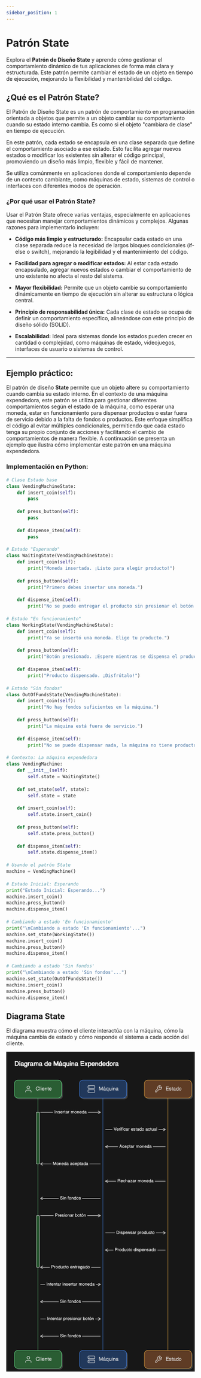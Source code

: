 ```yaml
---
sidebar_position: 1
---
```


# Patrón State

Explora el **Patrón de Diseño State** y aprende cómo gestionar el comportamiento dinámico de tus aplicaciones de forma más clara y estructurada. Este patrón permite cambiar el estado de un objeto en tiempo de ejecución, mejorando la flexibilidad y mantenibilidad del código.

## ¿Qué es el Patrón State?

El Patrón de Diseño State es un patrón de comportamiento en programación orientada a objetos que permite a un objeto cambiar su comportamiento cuando su estado interno cambia. Es como si el objeto "cambiara de clase" en tiempo de ejecución.

En este patrón, cada estado se encapsula en una clase separada que define el comportamiento asociado a ese estado. Esto facilita agregar nuevos estados o modificar los existentes sin alterar el código principal, promoviendo un diseño más limpio, flexible y fácil de mantener.

Se utiliza comúnmente en aplicaciones donde el comportamiento depende de un contexto cambiante, como máquinas de estado, sistemas de control o interfaces con diferentes modos de operación.

### ¿Por qué usar el Patrón State?
Usar el Patrón State ofrece varias ventajas, especialmente en aplicaciones que necesitan manejar comportamientos dinámicos y complejos. Algunas razones para implementarlo incluyen:

- **Código más limpio y estructurado:**
    Encapsular cada estado en una clase separada reduce la necesidad de largos bloques condicionales (if-else o switch), mejorando la legibilidad y el mantenimiento del código.

- **Facilidad para agregar o modificar estados:**
    Al estar cada estado encapsulado, agregar nuevos estados o cambiar el comportamiento de uno existente no afecta el resto del sistema.

- **Mayor flexibilidad:**
    Permite que un objeto cambie su comportamiento dinámicamente en tiempo de ejecución sin alterar su estructura o lógica central.

- **Principio de responsabilidad única:**
    Cada clase de estado se ocupa de definir un comportamiento específico, alineándose con este principio de diseño sólido (SOLID).

- **Escalabilidad:**
    Ideal para sistemas donde los estados pueden crecer en cantidad o complejidad, como máquinas de estado, videojuegos, interfaces de usuario o sistemas de control.
---
## Ejemplo práctico:

El patrón de diseño **State** permite que un objeto altere su comportamiento cuando cambia su estado interno. En el contexto de una máquina expendedora, este patrón se utiliza para gestionar diferentes comportamientos según el estado de la máquina, como esperar una moneda, estar en funcionamiento para dispensar productos o estar fuera de servicio debido a la falta de fondos o productos. Este enfoque simplifica el código al evitar múltiples condicionales, permitiendo que cada estado tenga su propio conjunto de acciones y facilitando el cambio de comportamientos de manera flexible. A continuación se presenta un ejemplo que ilustra cómo implementar este patrón en una máquina expendedora.

### Implementación en Python:

```python
# Clase Estado base
class VendingMachineState:
    def insert_coin(self):
        pass

    def press_button(self):
        pass

    def dispense_item(self):
        pass

# Estado "Esperando"
class WaitingState(VendingMachineState):
    def insert_coin(self):
        print("Moneda insertada. ¡Listo para elegir producto!")
    
    def press_button(self):
        print("Primero debes insertar una moneda.")
    
    def dispense_item(self):
        print("No se puede entregar el producto sin presionar el botón.")

# Estado "En funcionamiento"
class WorkingState(VendingMachineState):
    def insert_coin(self):
        print("Ya se insertó una moneda. Elige tu producto.")
    
    def press_button(self):
        print("Botón presionado. ¡Espere mientras se dispensa el producto!")
    
    def dispense_item(self):
        print("Producto dispensado. ¡Disfrútalo!")

# Estado "Sin fondos"
class OutOfFundsState(VendingMachineState):
    def insert_coin(self):
        print("No hay fondos suficientes en la máquina.")
    
    def press_button(self):
        print("La máquina está fuera de servicio.")
    
    def dispense_item(self):
        print("No se puede dispensar nada, la máquina no tiene productos disponibles.")

# Contexto: La máquina expendedora
class VendingMachine:
    def __init__(self):
        self.state = WaitingState()

    def set_state(self, state):
        self.state = state

    def insert_coin(self):
        self.state.insert_coin()

    def press_button(self):
        self.state.press_button()

    def dispense_item(self):
        self.state.dispense_item()

# Usando el patrón State
machine = VendingMachine()

# Estado Inicial: Esperando
print("Estado Inicial: Esperando...")
machine.insert_coin()
machine.press_button()
machine.dispense_item()

# Cambiando a estado 'En funcionamiento'
print("\nCambiando a estado 'En funcionamiento'...")
machine.set_state(WorkingState())
machine.insert_coin()
machine.press_button()
machine.dispense_item()

# Cambiando a estado 'Sin fondos'
print("\nCambiando a estado 'Sin fondos'...")
machine.set_state(OutOfFundsState())
machine.insert_coin()
machine.press_button()
machine.dispense_item()

```
## Diagrama State 
El diagrama muestra cómo el cliente interactúa con la máquina, cómo la máquina cambia de estado y cómo responde el sistema a cada acción del cliente.

![alt text](diagram-export-28-11-2024-11_03_39-a.m..png)



